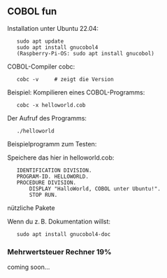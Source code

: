 ## COBOL fun

Installation unter Ubuntu 22.04:

       sudo apt update
       sudo apt install gnucobol4  
       (Raspberry-Pi-OS: sudo apt install gnucobol)

COBOL-Compiler cobc:

       cobc -v     # zeigt die Version

Beispiel: Kompilieren eines COBOL-Programms:

       cobc -x helloworld.cob  

Der Aufruf des Programms:  

       ./helloworld

Beispielprogramm zum Testen:

Speichere das hier in helloworld.cob:

       IDENTIFICATION DIVISION.
       PROGRAM-ID. HELLOWORLD.
       PROCEDURE DIVISION.
           DISPLAY "HalloWorld, COBOL unter Ubuntu!".
           STOP RUN.


nützliche Pakete

Wenn du z. B. Dokumentation willst:

       sudo apt install gnucobol4-doc


    
### Mehrwertsteuer Rechner 19%

coming soon...
